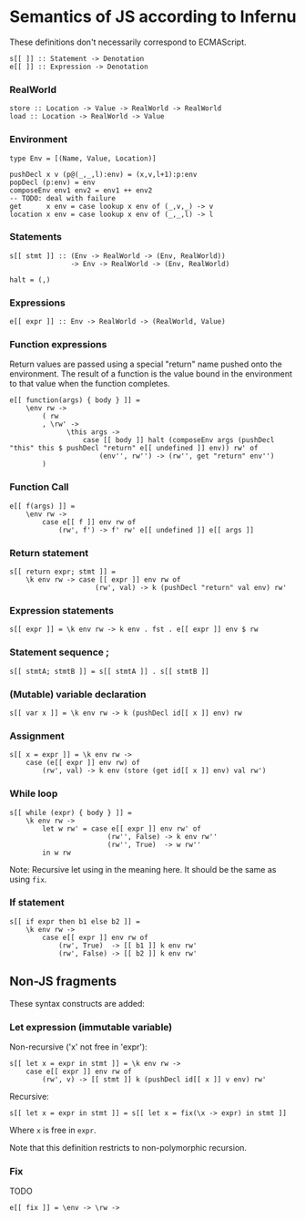 Semantics of JS according to Infernu
====================================

These definitions don't necessarily correspond to ECMAScript.

``` sourceCode
s[[ ]] :: Statement -> Denotation
e[[ ]] :: Expression -> Denotation
```

### RealWorld

``` sourceCode
store :: Location -> Value -> RealWorld -> RealWorld
load :: Location -> RealWorld -> Value
```

### Environment

``` sourceCode
type Env = [(Name, Value, Location)]
```

``` sourceCode
pushDecl x v (p@(_,_,l):env) = (x,v,l+1):p:env
popDecl (p:env) = env
composeEnv env1 env2 = env1 ++ env2
-- TODO: deal with failure
get      x env = case lookup x env of (_,v,_) -> v
location x env = case lookup x env of (_,_,l) -> l
```

### Statements

``` sourceCode
s[[ stmt ]] :: (Env -> RealWorld -> (Env, RealWorld))
               -> Env -> RealWorld -> (Env, RealWorld)
```

``` sourceCode
halt = (,)
```

### Expressions

``` sourceCode
e[[ expr ]] :: Env -> RealWorld -> (RealWorld, Value)
```

### Function expressions

Return values are passed using a special "return" name pushed onto the environment. The result of a function is the value bound in the environment to that value when the function completes.

``` sourceCode
e[[ function(args) { body } ]] =
    \env rw ->
        ( rw
        , \rw' ->
              \this args ->
                  case [[ body ]] halt (composeEnv args (pushDecl "this" this $ pushDecl "return" e[[ undefined ]] env)) rw' of
                      (env'', rw'') -> (rw'', get "return" env'')
        )
```

### Function Call

``` sourceCode
e[[ f(args) ]] =
    \env rw ->
        case e[[ f ]] env rw of
            (rw', f') -> f' rw' e[[ undefined ]] e[[ args ]]
```

### Return statement

``` sourceCode
s[[ return expr; stmt ]] =
    \k env rw -> case [[ expr ]] env rw of
                     (rw', val) -> k (pushDecl "return" val env) rw'
```

### Expression statements

``` sourceCode
s[[ expr ]] = \k env rw -> k env . fst . e[[ expr ]] env $ rw
```

### Statement sequence ;

``` sourceCode
s[[ stmtA; stmtB ]] = s[[ stmtA ]] . s[[ stmtB ]]
```

### (Mutable) variable declaration

``` sourceCode
s[[ var x ]] = \k env rw -> k (pushDecl id[[ x ]] env) rw
```

### Assignment

``` sourceCode
s[[ x = expr ]] = \k env rw ->
    case (e[[ expr ]] env rw) of
        (rw', val) -> k env (store (get id[[ x ]] env) val rw')
```

### While loop

``` sourceCode
s[[ while (expr) { body } ]] =
    \k env rw ->
        let w rw' = case e[[ expr ]] env rw' of
                        (rw'', False) -> k env rw''
                        (rw'', True)  -> w rw''
        in w rw
```

Note: Recursive let using in the meaning here. It should be the same as using `fix`.

### If statement

``` sourceCode
s[[ if expr then b1 else b2 ]] =
    \k env rw ->
        case e[[ expr ]] env rw of
            (rw', True)  -> [[ b1 ]] k env rw'
            (rw', False) -> [[ b2 ]] k env rw'
```

Non-JS fragments
----------------

These syntax constructs are added:

### Let expression (immutable variable)

Non-recursive ('x' not free in 'expr'):

``` sourceCode
s[[ let x = expr in stmt ]] = \k env rw ->
    case e[[ expr ]] env rw of
        (rw', v) -> [[ stmt ]] k (pushDecl id[[ x ]] v env) rw'
```

Recursive:

``` sourceCode
s[[ let x = expr in stmt ]] = s[[ let x = fix(\x -> expr) in stmt ]]
```

Where `x` is free in `expr`.

Note that this definition restricts to non-polymorphic recursion.

### Fix

TODO

``` sourceCode
e[[ fix ]] = \env -> \rw ->
```
